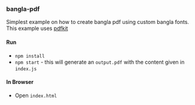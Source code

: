 ### bangla-pdf

Simplest example on how to create bangla pdf using custom bangla fonts. This example uses [pdfkit](https://www.npmjs.com/package/pdfkit)

#### Run
- `npm install`
- `npm start` - this will generate an `output.pdf` with the content given in `index.js`

#### In Browser
- Open `index.html`
